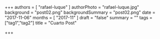 +++
authors = [ "rafael-luque" ]
authorPhoto = "rafael-luque.jpg"
background = "post02.png"
backgroundSummary = "post02.png"
date = "2017-11-06"
months = [ "2017-11" ]
draft = "false"
summary = ""
tags = ["tag1","tag2"]
title = "Cuarto Post"

+++

